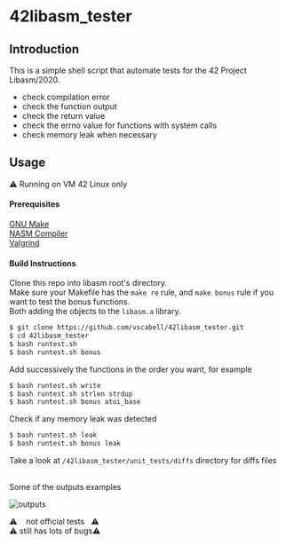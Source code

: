 # 42libasm_tester

## Introduction

This is a simple shell script that automate tests for the 42 Project Libasm/2020.

* check compilation error
* check the function output
* check the return value
* check the errno value for functions with system calls
* check memory leak when necessary

## Usage
:warning: Running on VM 42 Linux only

#### Prerequisites

[GNU Make](https://www.gnu.org/software/make/)\
[NASM Compiler](https://www.nasm.us)\
[Valgrind](https://www.valgrind.org/)

#### Build Instructions

Clone this repo into libasm root's directory.\
Make sure your Makefile has the `make re` rule, and `make bonus` rule if you want to test the bonus functions.\
Both adding the objects to the `libasm.a` library.

```bash
$ git clone https://github.com/vscabell/42libasm_tester.git
$ cd 42libasm_tester
$ bash runtest.sh
$ bash runtest.sh bonus
```

Add successively the functions in the order you want, for example
```bash
$ bash runtest.sh write
$ bash runtest.sh strlen strdup
$ bash runtest.sh bonus atoi_base
```

Check if any memory leak was detected
```bash
$ bash runtest.sh leak
$ bash runtest.sh bonus leak
```

Take a look at `/42libasm_tester/unit_tests/diffs` directory for diffs files

\
Some of the outputs examples

![outputs](https://user-images.githubusercontent.com/56961723/94193242-7fb71880-fe86-11ea-96e4-ef66e5387d38.png)

:warning: &nbsp;&nbsp;&nbsp;not official tests&nbsp;&nbsp;&nbsp;:warning:\
:warning: still has lots of bugs:warning:
